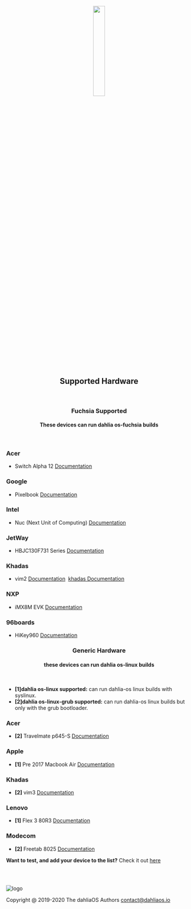 <p align="center">
  <img width="25%" src="https://github.com/dahlia-os/documentation/blob/master/assets/images/logo/new/dahliaOS_logo_with_text_black.svg"
</p>

<h2 align="center">
    <b>Supported Hardware</b> 
    </h2>
<br />

<h3 align="center">
    <b>Fuchsia Supported</b> 
    </h3>
<h4 align="center">
    <b>These devices can run dahlia os-fuchsia builds</b> 
    </h4>
<br />

### Acer
- Switch Alpha 12 [Documentation](https://fuchsia.dev/docs/development/hardware/acer12.md)

### Google
- Pixelbook [Documentation](https://fuchsia.dev/docs/development/hardware/pixelbook.md)

### Intel
- Nuc (Next Unit of Computing) [Documentation](https://fuchsia.dev/docs/development/hardware/developing_on_nuc.md)

### JetWay
- HBJC130F731 Series [Documentation](https://fuchsia.dev/fuchsia-src/development/hardware/toulouse)

### Khadas
- vim2 [Documentation](https://fuchsia.dev/docs/development/hardware/khadas-vim)&nbsp;&nbsp;[khadas Documentation](https://docs.khadas.com/vim2/BuildFuchsia.html)

### NXP
- iMX8M EVK [Documentation](https://fuchsia.dev/fuchsia-src/development/hardware/imx8mevk)


### 96boards
- HiKey960 [Documentation](https://fuchsia.dev/fuchsia-src/development/hardware/hikey960)

<h3 align="center">
    <b>Generic Hardware</b> 
    </h3>
<h4 align="center">
    <b>these devices can run dahlia os-linux builds</b> 
    </h4>
<br />

- **[1]dahlia os-linux supported:** can run dahlia-os linux builds with syslinux.
- **[2]dahlia os-linux-grub supported:** can run dahlia-os linux builds but only with the grub bootloader.

### Acer
- **[2]** Travelmate p645-S [Documentation](https://github.com/dahlia-os/documentation/blob/master/assets/hardware/Acer/TravelMate/P/645-S/Acer-TravelMate-P645-S-documentation.md)

### Apple
- **[1]** Pre 2017 Macbook Air [Documentation](https:)

### Khadas
- **[2]** vim3 [Documentation](https:)

### Lenovo
- **[1]** Flex 3 80R3 [Documentation](https://github.com/dahlia-os/documentation/blob/master/assets/hardware/Lenovo/Flex-3/80R3/Lenovo-Flex-3-80R3-documentation.md)

### Modecom
- **[2]** Freetab 8025 [Documentation](https://github.com/dahlia-os/documentation/tree/master/assets/hardware/Freetab/8000-series/8025)

**Want to test, and add your device to the list?** Check it out [here](https://github.com/dahlia-os/documentation/blob/master/CONTRIBUTING.md)

<h3 align="center">
    <b>&nbsp;</b>
</h3>

![logo](https://github.com/dahlia-os/documentation/blob/master/assets/images/logo/new/dahliaOS_logo_with_text_black_small.svg)

Copyright @ 2019-2020 The dahliaOS Authors contact@dahliaos.io
